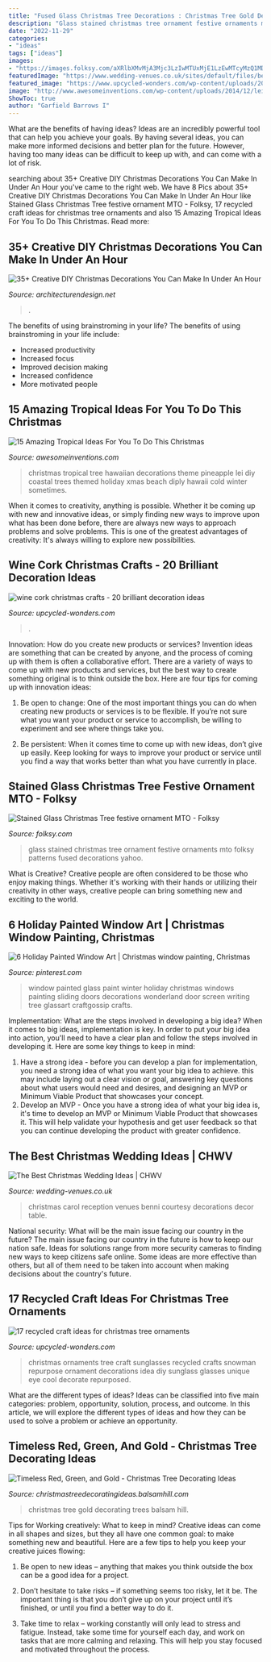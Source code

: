 ```yaml
---
title: "Fused Glass Christmas Tree Decorations : Christmas Tree Gold Decorating Trees Balsam Hill"
description: "Glass stained christmas tree ornament festive ornaments mto folksy patterns fused decorations yahoo"
date: "2022-11-29"
categories:
- "ideas"
tags: ["ideas"]
images:
- "https://images.folksy.com/aXRlbXMvMjA3Mjc3LzIwMTUxMjE1LzEwMTcyMzQ1MDA2MA-Q-Q-N/main/6774342-Stained-Glass-Christmas-Tree-festive-ornament-MTO-0"
featuredImage: "https://www.wedding-venues.co.uk/sites/default/files/best-christmas-wedding-ideas-BenniCarolPhotography.jpg"
featured_image: "https://www.upcycled-wonders.com/wp-content/uploads/2016/11/wine-cork-christmas-crafts-handmade-diy-deer-googly-eyes-tree-ornament-idea.jpg"
image: "http://www.awesomeinventions.com/wp-content/uploads/2014/12/lei-christmas-tree.jpg"
ShowToc: true
author: "Garfield Barrows I"
---
```



What are the benefits of having ideas?
Ideas are an incredibly powerful tool that can help you achieve your goals. By having several ideas, you can make more informed decisions and better plan for the future. However, having too many ideas can be difficult to keep up with, and can come with a lot of risk.

	

		
searching about 35+ Creative DIY Christmas Decorations You Can Make In Under An Hour you've came to the right web. We have 8 Pics about 35+ Creative DIY Christmas Decorations You Can Make In Under An Hour like Stained Glass Christmas Tree festive ornament MTO - Folksy, 17 recycled craft ideas for christmas tree ornaments and also 15 Amazing Tropical Ideas For You To Do This Christmas. Read more:
		
    
## 35+ Creative DIY Christmas Decorations You Can Make In Under An Hour

<img loading=lazy src="https://cdn.architecturendesign.net/wp-content/uploads/2015/12/AD-Christmas-Decorations-You-Can-Make-In-An-Hour-25.jpg" onerror="this.onerror=null;this.src='https://tse2.mm.bing.net/th?id=OIP.ddVpQSnac8gfJP0bqbeYigHaJ4&amp;pid=15.1';" alt="35+ Creative DIY Christmas Decorations You Can Make In Under An Hour">

_Source: architecturendesign.net_

>. 

	

The benefits of using brainstroming in your life?
The benefits of using brainstroming in your life include: 
- Increased productivity 
- Increased focus 
- Improved decision making 
- Increased confidence 
- More motivated people

    
## 15 Amazing Tropical Ideas For You To Do This Christmas

<img loading=lazy src="http://www.awesomeinventions.com/wp-content/uploads/2014/12/lei-christmas-tree.jpg" onerror="this.onerror=null;this.src='https://tse2.mm.bing.net/th?id=OIP.0R2QJtp8VJM9NvPCD6ZoogHaK3&amp;pid=15.1';" alt="15 Amazing Tropical Ideas For You To Do This Christmas">

_Source: awesomeinventions.com_

>christmas tropical tree hawaiian decorations theme pineapple lei diy coastal trees themed holiday xmas beach diply hawaii cold winter sometimes. 

	

When it comes to creativity, anything is possible. Whether it be coming up with new and innovative ideas, or simply finding new ways to improve upon what has been done before, there are always new ways to approach problems and solve problems. This is one of the greatest advantages of creativity: It's always willing to explore new possibilities.

    
## Wine Cork Christmas Crafts - 20 Brilliant Decoration Ideas

<img loading=lazy src="https://www.upcycled-wonders.com/wp-content/uploads/2016/11/wine-cork-christmas-crafts-handmade-diy-deer-googly-eyes-tree-ornament-idea.jpg" onerror="this.onerror=null;this.src='https://tse4.mm.bing.net/th?id=OIP.wHitBuCaiAbM2-dIDJItoQHaKa&amp;pid=15.1';" alt="wine cork christmas crafts - 20 brilliant decoration ideas">

_Source: upcycled-wonders.com_

>. 

	

Innovation: How do you create new products or services?
Invention ideas are something that can be created by anyone, and the process of coming up with them is often a collaborative effort. There are a variety of ways to come up with new products and services, but the best way to create something original is to think outside the box. Here are four tips for coming up with innovation ideas:
1. Be open to change: One of the most important things you can do when creating new products or services is to be flexible. If you’re not sure what you want your product or service to accomplish, be willing to experiment and see where things take you.

2. Be persistent: When it comes time to come up with new ideas, don’t give up easily. Keep looking for ways to improve your product or service until you find a way that works better than what you have currently in place.

    
## Stained Glass Christmas Tree Festive Ornament MTO - Folksy

<img loading=lazy src="https://images.folksy.com/aXRlbXMvMjA3Mjc3LzIwMTUxMjE1LzEwMTcyMzQ1MDA2MA-Q-Q-N/main/6774342-Stained-Glass-Christmas-Tree-festive-ornament-MTO-0" onerror="this.onerror=null;this.src='https://tse2.mm.bing.net/th?id=OIP.8kzI-fqPMPZ22ue852JAsAHaLX&amp;pid=15.1';" alt="Stained Glass Christmas Tree festive ornament MTO - Folksy">

_Source: folksy.com_

>glass stained christmas tree ornament festive ornaments mto folksy patterns fused decorations yahoo. 

	

What is Creative?
Creative people are often considered to be those who enjoy making things. Whether it's working with their hands or utilizing their creativity in other ways, creative people can bring something new and exciting to the world.

    
## 6 Holiday Painted Window Art | Christmas Window Painting, Christmas

<img loading=lazy src="https://i.pinimg.com/736x/6c/73/25/6c7325416c8cd46dd93584b19ed34012.jpg" onerror="this.onerror=null;this.src='https://tse3.mm.bing.net/th?id=OIP.u6MRayZFP29kTNWTn_I4YQHaKb&amp;pid=15.1';" alt="6 Holiday Painted Window Art | Christmas window painting, Christmas">

_Source: pinterest.com_

>window painted glass paint winter holiday christmas windows painting sliding doors decorations wonderland door screen writing tree glassart craftgossip crafts. 

	

Implementation: What are the steps involved in developing a big idea?
When it comes to big ideas, implementation is key. In order to put your big idea into action, you'll need to have a clear plan and follow the steps involved in developing it. Here are some key things to keep in mind: 
1. Have a strong idea - before you can develop a plan for implementation, you need a strong idea of what you want your big idea to achieve. this may include laying out a clear vision or goal, answering key questions about what users would need and desires, and designing an MVP or Minimum Viable Product that showcases your concept. 
2. Develop an MVP - Once you have a strong idea of what your big idea is, it's time to develop an MVP or Minimum Viable Product that showcases it. This will help validate your hypothesis and get user feedback so that you can continue developing the product with greater confidence.

    
## The Best Christmas Wedding Ideas | CHWV

<img loading=lazy src="https://www.wedding-venues.co.uk/sites/default/files/best-christmas-wedding-ideas-BenniCarolPhotography.jpg" onerror="this.onerror=null;this.src='https://tse2.mm.bing.net/th?id=OIP.WFQbBV6kFk84UGPB4FMdWQHaLH&amp;pid=15.1';" alt="The Best Christmas Wedding Ideas | CHWV">

_Source: wedding-venues.co.uk_

>christmas carol reception venues benni courtesy decorations decor table. 

	

National security: What will be the main issue facing our country in the future?
The main issue facing our country in the future is how to keep our nation safe. Ideas for solutions range from more security cameras to finding new ways to keep citizens safe online. Some ideas are more effective than others, but all of them need to be taken into account when making decisions about the country's future.

    
## 17 Recycled Craft Ideas For Christmas Tree Ornaments

<img loading=lazy src="http://www.upcycled-wonders.com/wp-content/uploads/2014/12/christmas-tree-ornaments-repurpose-old-sunglasses-unique-decor-idea.jpg" onerror="this.onerror=null;this.src='https://tse1.mm.bing.net/th?id=OIP.x0BtPbanzVgLLTJHJyumpwHaLH&amp;pid=15.1';" alt="17 recycled craft ideas for christmas tree ornaments">

_Source: upcycled-wonders.com_

>christmas ornaments tree craft sunglasses recycled crafts snowman repurpose ornament decorations idea diy sunglass glasses unique eye cool decorate repurposed. 

	

What are the different types of ideas?
Ideas can be classified into five main categories: problem, opportunity, solution, process, and outcome. In this article, we will explore the different types of ideas and how they can be used to solve a problem or achieve an opportunity.

    
## Timeless Red, Green, And Gold - Christmas Tree Decorating Ideas

<img loading=lazy src="http://christmastreedecoratingideas.balsamhill.com/wp-content/uploads/2016/02/DSC_0122-resize.jpg" onerror="this.onerror=null;this.src='https://tse2.mm.bing.net/th?id=OIP.UXBJK3JMVeZxvcVOzi1y0QHaLH&amp;pid=15.1';" alt="Timeless Red, Green, and Gold - Christmas Tree Decorating Ideas">

_Source: christmastreedecoratingideas.balsamhill.com_

>christmas tree gold decorating trees balsam hill. 

	

Tips for Working creatively: What to keep in mind?
Creative ideas can come in all shapes and sizes, but they all have one common goal: to make something new and beautiful. Here are a few tips to help you keep your creative juices flowing:
1. Be open to new ideas – anything that makes you think outside the box can be a good idea for a project.

2. Don’t hesitate to take risks – if something seems too risky, let it be. The important thing is that you don’t give up on your project until it’s finished, or until you find a better way to do it.

3. Take time to relax – working constantly will only lead to stress and fatigue. Instead, take some time for yourself each day, and work on tasks that are more calming and relaxing. This will help you stay focused and motivated throughout the process.

